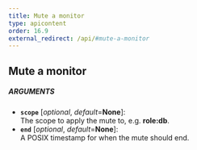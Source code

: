 ```yaml
---
title: Mute a monitor
type: apicontent
order: 16.9
external_redirect: /api/#mute-a-monitor
---
```


## Mute a monitor

##### ARGUMENTS
* **`scope`** [*optional*, *default*=**None**]:  
    The scope to apply the mute to, e.g. **role:db**.
* **`end`** [*optional*, *default*=**None**]:  
    A POSIX timestamp for when the mute should end.